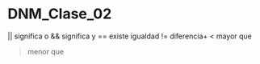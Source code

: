 # DNM_Clase_02
|| significa o
&& significa y
== existe igualdad
!= diferencia+
< mayor que
> menor que
> 
